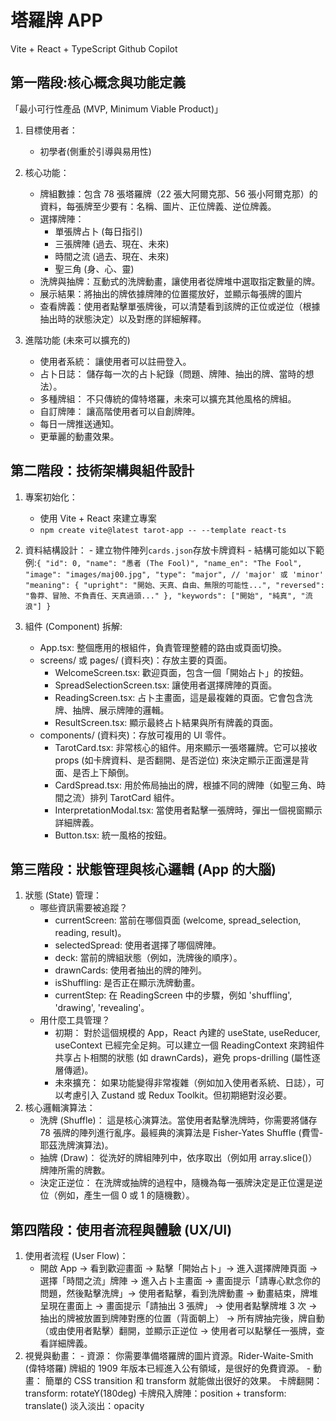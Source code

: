 # 塔羅牌 APP

Vite + React + TypeScript
Github Copilot

## 第一階段:核心概念與功能定義

「最小可行性產品 (MVP, Minimum Viable Product)」

1. 目標使用者：

   - 初學者(側重於引導與易用性)

2. 核心功能：

   - 牌組數據：包含 78 張塔羅牌（22 張大阿爾克那、56 張小阿爾克那）的資料，每張牌至少要有：名稱、圖片、正位牌義、逆位牌義。
   - 選擇牌陣：
     - 單張牌占卜 (每日指引)
     - 三張牌陣 (過去、現在、未來)
     - 時間之流 (過去、現在、未來)
     - 聖三角 (身、心、靈)
   - 洗牌與抽牌：互動式的洗牌動畫，讓使用者從牌堆中選取指定數量的牌。
   - 展示結果：將抽出的牌依據牌陣的位置擺放好，並顯示每張牌的圖片
   - 查看牌義：使用者點擊單張牌後，可以清楚看到該牌的正位或逆位（根據抽出時的狀態決定）以及對應的詳細解釋。

3. 進階功能 (未來可以擴充的)
   - 使用者系統： 讓使用者可以註冊登入。
   - 占卜日誌： 儲存每一次的占卜紀錄（問題、牌陣、抽出的牌、當時的想法）。
   - 多種牌組： 不只傳統的偉特塔羅，未來可以擴充其他風格的牌組。
   - 自訂牌陣： 讓高階使用者可以自創牌陣。
   - 每日一牌推送通知。
   - 更華麗的動畫效果。

## 第二階段：技術架構與組件設計

1. 專案初始化：

   - 使用 Vite + React 來建立專案
   - `npm create vite@latest tarot-app -- --template react-ts`

2. 資料結構設計： - 建立物件陣列`cards.json`存放卡牌資料 - 結構可能如以下範例:`{
  "id": 0,
  "name": "愚者 (The Fool)",
  "name_en": "The Fool",
  "image": "images/maj00.jpg",
  "type": "major", // 'major' 或 'minor'
  "meaning": {
    "upright": "開始、天真、自由、無限的可能性...",
    "reversed": "魯莽、冒險、不負責任、天真過頭..."
  },
  "keywords": ["開始", "純真", "流浪"]
}`

3. 組件 (Component) 拆解:
   - App.tsx: 整個應用的根組件，負責管理整體的路由或頁面切換。
   - screens/ 或 pages/ (資料夾)：存放主要的頁面。
     - WelcomeScreen.tsx: 歡迎頁面，包含一個「開始占卜」的按鈕。
     - SpreadSelectionScreen.tsx: 讓使用者選擇牌陣的頁面。
     - ReadingScreen.tsx: 占卜主畫面，這是最複雜的頁面。它會包含洗牌、抽牌、展示牌陣的邏輯。
     - ResultScreen.tsx: 顯示最終占卜結果與所有牌義的頁面。
   - components/ (資料夾)：存放可複用的 UI 零件。
     - TarotCard.tsx: 非常核心的組件。用來顯示一張塔羅牌。它可以接收 props (如卡牌資料、是否翻開、是否逆位) 來決定顯示正面還是背面、是否上下顛倒。
     - CardSpread.tsx: 用於佈局抽出的牌，根據不同的牌陣（如聖三角、時間之流）排列 TarotCard 組件。
     - InterpretationModal.tsx: 當使用者點擊一張牌時，彈出一個視窗顯示詳細牌義。
     - Button.tsx: 統一風格的按鈕。

## 第三階段：狀態管理與核心邏輯 (App 的大腦)

1. 狀態 (State) 管理：
   - 哪些資訊需要被追蹤？
     - currentScreen: 當前在哪個頁面 (welcome, spread_selection, reading, result)。
     - selectedSpread: 使用者選擇了哪個牌陣。
     - deck: 當前的牌組狀態（例如，洗牌後的順序）。
     - drawnCards: 使用者抽出的牌的陣列。
     - isShuffling: 是否正在顯示洗牌動畫。
     - currentStep: 在 ReadingScreen 中的步驟，例如 'shuffling', 'drawing', 'revealing'。
   - 用什麼工具管理？
     - 初期： 對於這個規模的 App，React 內建的 useState, useReducer, useContext 已經完全足夠。可以建立一個 ReadingContext 來跨組件共享占卜相關的狀態 (如 drawnCards)，避免 props-drilling (屬性逐層傳遞)。
     - 未來擴充： 如果功能變得非常複雜（例如加入使用者系統、日誌），可以考慮引入 Zustand 或 Redux Toolkit。但初期絕對沒必要。
2. 核心邏輯演算法：
   - 洗牌 (Shuffle)： 這是核心演算法。當使用者點擊洗牌時，你需要將儲存 78 張牌的陣列進行亂序。最經典的演算法是 Fisher-Yates Shuffle (費雪-耶茲洗牌演算法)。
   - 抽牌 (Draw)： 從洗好的牌組陣列中，依序取出（例如用 array.slice()）牌陣所需的牌數。
   - 決定正逆位： 在洗牌或抽牌的過程中，隨機為每一張牌決定是正位還是逆位（例如，產生一個 0 或 1 的隨機數）。

## 第四階段：使用者流程與體驗 (UX/UI)

1. 使用者流程 (User Flow)：
   - 開啟 App -> 看到歡迎畫面 -> 點擊「開始占卜」-> 進入選擇牌陣頁面 -> 選擇「時間之流」牌陣 -> 進入占卜主畫面 -> 畫面提示「請專心默念你的問題，然後點擊洗牌」-> 使用者點擊，看到洗牌動畫 -> 動畫結束，牌堆呈現在畫面上 -> 畫面提示「請抽出 3 張牌」 -> 使用者點擊牌堆 3 次 -> 抽出的牌被放置到牌陣對應的位置（背面朝上） -> 所有牌抽完後，牌自動（或由使用者點擊）翻開，並顯示正逆位 -> 使用者可以點擊任一張牌，查看詳細牌義。
2. 視覺與動畫： - 資源： 你需要準備塔羅牌的圖片資源。Rider-Waite-Smith (偉特塔羅) 牌組的 1909 年版本已經進入公有領域，是很好的免費資源。 - 動畫： 簡單的 CSS transition 和 transform 就能做出很好的效果。
   卡牌翻開：transform: rotateY(180deg)
   卡牌飛入牌陣：position + transform: translate()
   淡入淡出：opacity
